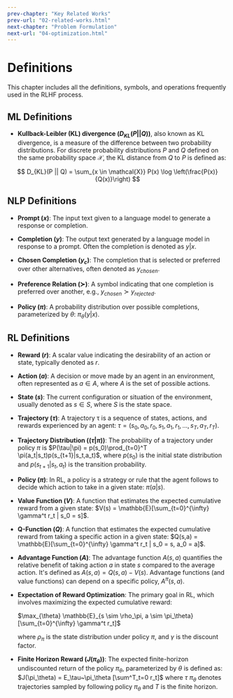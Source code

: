 ```yaml
---
prev-chapter: "Key Related Works"
prev-url: "02-related-works.html"
next-chapter: "Problem Formulation"
next-url: "04-optimization.html"
---
```


# Definitions

This chapter includes all the definitions, symbols, and operations frequently used in the RLHF process.

## ML Definitions

- **Kullback-Leibler (KL) divergence ($D_{KL}(P || Q)$)**, also known as KL divergence, is a measure of the difference between two probability distributions. 
For discrete probability distributions $P$ and $Q$ defined on the same probability space $\mathcal{X}$, the KL distance from $Q$ to $P$ is defined as:

$$ D_{KL}(P || Q) = \sum_{x \in \mathcal{X}} P(x) \log \left(\frac{P(x)}{Q(x)}\right) $$


## NLP Definitions

- **Prompt ($x$)**: The input text given to a language model to generate a response or completion.

- **Completion ($y$)**: The output text generated by a language model in response to a prompt. Often the completion is denoted as $y|x$.

- **Chosen Completion ($y_c$)**: The completion that is selected or preferred over other alternatives, often denoted as $y_{chosen}$.

- **Preference Relation ($\succ$)**: A symbol indicating that one completion is preferred over another, e.g., $y_{chosen} \succ y_{rejected}$.

- **Policy ($\pi$)**: A probability distribution over possible completions, parameterized by $\theta$: $\pi_\theta(y|x)$.

## RL Definitions

- **Reward ($r$)**: A scalar value indicating the desirability of an action or state, typically denoted as $r$.

- **Action ($a$)**: A decision or move made by an agent in an environment, often represented as $a \in A$, where $A$ is the set of possible actions.

- **State ($s$)**: The current configuration or situation of the environment, usually denoted as $s \in S$, where $S$ is the state space.

- **Trajectory ($\tau$)**: A trajectory τ is a sequence of states, actions, and rewards experienced by an agent: $\tau = (s_0, a_0, r_0, s_1, a_1, r_1, ..., s_T, a_T, r_T)$. 

- **Trajectory Distribution ($(\tau|\pi)$)**: The probability of a trajectory under policy $\pi$ is $P(\tau|\pi) = p(s_0)\prod_{t=0}^T \pi(a_t|s_t)p(s_{t+1}|s_t,a_t)$, where $p(s_0)$ is the initial state distribution and $p(s_{t+1}|s_t,a_t)$ is the transition probability. 

- **Policy ($\pi$)**: In RL, a policy is a strategy or rule that the agent follows to decide which action to take in a given state: $\pi(a|s)$.

- **Value Function ($V$)**: A function that estimates the expected cumulative reward from a given state: $V(s) = \mathbb{E}[\sum_{t=0}^{\infty} \gamma^t r_t | s_0 = s]$.

- **Q-Function ($Q$)**: A function that estimates the expected cumulative reward from taking a specific action in a given state: $Q(s,a) = \mathbb{E}[\sum_{t=0}^{\infty} \gamma^t r_t | s_0 = s, a_0 = a]$.

- **Advantage Function ($A$)**: The advantage function $A(s,a)$ quantifies the relative benefit of taking action $a$ in state $s$ compared to the average action. It's defined as $A(s,a) = Q(s,a) - V(s)$. Advantage functions (and value functions) can depend on a specific policy, $A^\pi(s,a)$. 

- **Expectation of Reward Optimization**: The primary goal in RL, which involves maximizing the expected cumulative reward:

  $\max_{\theta} \mathbb{E}_{s \sim \rho_\pi, a \sim \pi_\theta}[\sum_{t=0}^{\infty} \gamma^t r_t]$

  where $\rho_\pi$ is the state distribution under policy $\pi$, and $\gamma$ is the discount factor.

- **Finite Horizon Reward ($J(\pi_\theta)$)**: The expected finite-horizon undiscounted return of the policy $\pi_\theta$, parameterized by $\theta$  is defined as:
$J(\pi_\theta) = E_\tau~\pi_\theta [\sum^T_t=0 r_t]$
where $\tau ~ \pi_\theta$ denotes trajectories sampled by following policy $\pi_\theta$ and $T$ is the finite horizon.